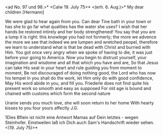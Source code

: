 <ad No. 97 und 98.>* <Calw 19. July 75>*
 <(erh. 6. Aug.)>*
My dear children [Hermann]

We were glad to hear again from you. Can dear Tine bath in your town or has she to go far what qualities has the water she uses? I wish that her hands be restored intirely and her body strengthened! You say that you are a lump it is right: this knowlege you had not formerly; the more we advence the more we see that indeed we are lumpen and wretched peopel, therefore we learn to understand what is that be dead with Christ and burried with Him. You got once very angry when we spoke of having to die, it was just before your going to America. Now you begin to distrust yourself, your imagination and wisdome and all that which you have and are, So that Jesus can take His seat in your heart and rule guiding you from moment to moment, Be not discouraged of doing nothing good, the Lord who has now his tempel in you shall do the work, let Him only do with good confidence, May His word abide in you, and fill you. Friederle does not find quite his present work so smooth and easy as supposed For old age is bound and chained with customs which form the second nature

Uranie sends you much love, she will soon return to her home 
With hearty kisses to you four
 yours affectly J.G.


1Dies Bflein ist nicht eine Antwort Mamas auf Dein letztes - wegen Steinhofer. Einstweilen laß ich Dich auch Sam's Handschrift wieder sehen. <(19. July 75)>*
